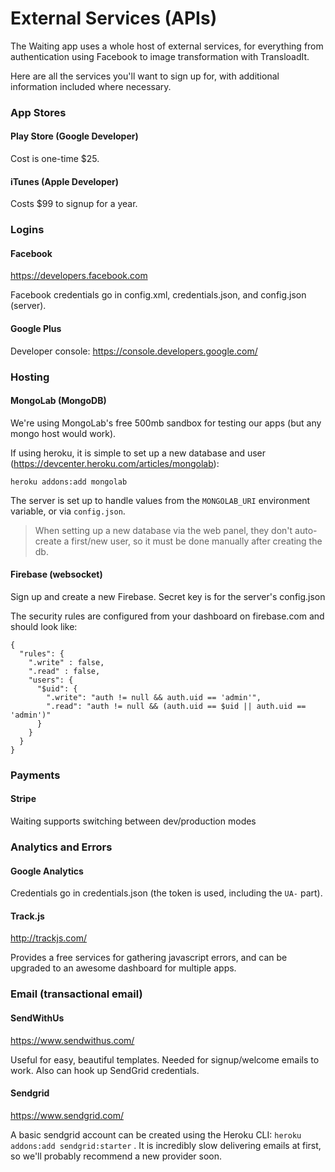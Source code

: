 # External Services (APIs) 

The Waiting app uses a whole host of external services, for everything from authentication using Facebook to image transformation with TransloadIt. 

Here are all the services you'll want to sign up for, with additional information included where necessary. 


### App Stores 

#### Play Store (Google Developer) 

Cost is one-time $25. 

#### iTunes (Apple Developer) 

Costs $99 to signup for a year. 


### Logins 

#### Facebook 

https://developers.facebook.com 

Facebook credentials go in config.xml, credentials.json, and config.json (server). 


#### Google Plus 

Developer console: https://console.developers.google.com/



### Hosting 

#### MongoLab (MongoDB)  

We're using MongoLab's free 500mb sandbox for testing our apps (but any mongo host would work). 

If using heroku, it is simple to set up a new database and user (https://devcenter.heroku.com/articles/mongolab):

    heroku addons:add mongolab
    
The server is set up to handle values from the `MONGOLAB_URI` environment variable, or via `config.json`.

> When setting up a new database via the web panel, they don't auto-create a first/new user, so it must be done manually after creating the db. 


#### Firebase (websocket) 

Sign up and create a new Firebase. Secret key is for the server's config.json 

The security rules are configured from your dashboard on firebase.com and should look like: 

    {
      "rules": {
        ".write" : false,
        ".read" : false,
        "users": {
          "$uid": {
            ".write": "auth != null && auth.uid == 'admin'",
            ".read": "auth != null && (auth.uid == $uid || auth.uid == 'admin')"
          }
        }
      }
    }


### Payments 

#### Stripe 

Waiting supports switching between dev/production modes 


### Analytics and Errors 

#### Google Analytics 

Credentials go in credentials.json (the token is used, including the `UA-` part). 

#### Track.js 

http://trackjs.com/

Provides a free services for gathering javascript errors, and can be upgraded to an awesome dashboard for multiple apps. 


### Email (transactional email) 

#### SendWithUs 

https://www.sendwithus.com/

Useful for easy, beautiful templates. Needed for signup/welcome emails to work. Also can hook up SendGrid credentials. 

#### Sendgrid 

https://www.sendgrid.com/ 

A basic sendgrid account can be created using the Heroku CLI: `heroku addons:add sendgrid:starter` . It is incredibly slow delivering emails at first, so we'll probably recommend a new provider soon. 








